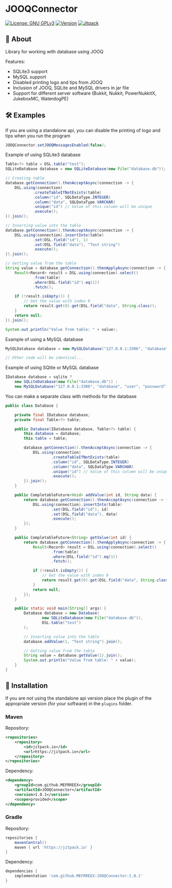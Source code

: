 # JOOQConnector

[![License: GNU GPLv3](https://img.shields.io/badge/License-%20%20GNU%20GPLv3%20-yellow)](LICENSE)
[![Version](https://img.shields.io/badge/Version-1.0.1-brightgreen)](https://github.com/MEFRREEX/JOOQConnector/releases/tag/1.0.1)
[![Jitpack](https://jitpack.io/v/MEFRREEX/JOOQConnector.svg)](https://jitpack.io/#MEFRREEX/JOOQConnector)

## 🤔 About
Library for working with database using JOOQ

Features:
- SQLite3 support
- MySQL support
- Disabled printing logo and tips from JOOQ
- Inclusion of JOOQ, SQLite and MySQL drivers in jar file
- Support for different server software (Bukkit, Nukkit, PowerNukkitX, JukeboxMC, WaterdogPE)

## 🛠 Examples

If you are using a standalone api, you can disable the printing of logo and tips when you run the program
```java
JOOQConnector.setJOOQMessagesEnabled(false);
```

Example of using SQLite3 database
```java
Table<?> table = DSL.table("test");
SQLiteDatabase database = new SQLiteDatabase(new File("database.db"));

// Creating table
database.getConnection().thenAcceptAsync(connection -> {
    DSL.using(connection)
            .createTableIfNotExists(table)
            .column("id", SQLDataType.INTEGER)
            .column("data", SQLDataType.VARCHAR)
            .unique("id") // Value of this column will be unique
            .execute();
}).join();

// Inserting value into the table
database.getConnection().thenAcceptAsync(connection -> {
    DSL.using(connection).insertInto(table)
            .set(DSL.field("id"), 1)
            .set(DSL.field("data"), "Test string")
            .execute();
}).join();

// Getting value from the table
String value = database.getConnection().thenApplyAsync(connection -> {
    Result<Record> result = DSL.using(connection).select()
            .from(table)
            .where(DSL.field("id").eq(1))
            .fetch();

    if (!result.isEmpty()) {
        // Get the value with index 0
        return result.get(0).get(DSL.field("data", String.class));
    }
    return null;
}).join();

System.out.println("Value from table: " + value);
```

Example of using a MySQL database
```java
MySQLDatabase database = new MySQLDatabase("127.0.0.1:3306", "database", "user", "password");

// Other code will be identical...
```

Example of using SQlite or MySQL database
```java
IDatabase database = sqlite ? 
    new SQLiteDatabase(new File("database.db")) : 
    new MySQLDatabase("127.0.0.1:3306", "database", "user", "password");
```

You can make a separate class with methods for the database
```java
public class Database {

    private final IDatabase database;
    private final Table<?> table;

    public Database(IDatabase database, Table<?> table) {
        this.database = database;
        this.table = table;

        database.getConnection().thenAcceptAsync(connection -> {
            DSL.using(connection)
                    .createTableIfNotExists(table)
                    .column("id", SQLDataType.INTEGER)
                    .column("data", SQLDataType.VARCHAR)
                    .unique("id") // Value of this column will be unique
                    .execute();
        }).join();
    }

    public CompletableFuture<Void> addValue(int id, String data) {
        return database.getConnection().thenAcceptAsync(connection -> {
            DSL.using(connection).insertInto(table)
                    .set(DSL.field("id"), id)
                    .set(DSL.field("data"), data)
                    .execute();
        });
    }

    public CompletableFuture<String> getValue(int id) {
        return database.getConnection().thenApplyAsync(connection -> {
            Result<Record> result = DSL.using(connection).select()
                    .from(table)
                    .where(DSL.field("id").eq(1))
                    .fetch();

            if (!result.isEmpty()) {
                // Get the value with index 0
                return result.get(0).get(DSL.field("data", String.class));
            }
            return null;
        });
    }

    public static void main(String[] args) {
        Database database = new Database(
                new SQLiteDatabase(new File("database.db")),
                DSL.table("test")
        );

        // Inserting value into the table
        database.addValue(1, "Test string").join();

        // Getting value from the table
        String value = database.getValue(1).join();
        System.out.println("Value from table: " + value);
    }
}
```

## 🔌 Installation

If you are not using the standalone api version place the plugin of the appropriate version (for your software) in the `plugins` folder.


### Maven

Repository:
```xml
<repositories>
    <repository>
        <id>jitpack.io</id>
        <url>https://jitpack.io</url>
    </repository>
</repositories>
```
Dependency:
```xml
<dependency>
    <groupId>com.github.MEFRREEX</groupId>
    <artifactId>JOOQConnector</artifactId>
    <version>1.0.1</version>
    <scope>provided</scope>
</dependency>
```

### Gradle
Repository:
```groovy
repositories {
    mavenCentral()
    maven { url 'https://jitpack.io' }
}
```
Dependency:
```groovy
dependencies {
    implementation 'com.github.MEFRREEX:JOOQConnector:1.0.1'
}
```
